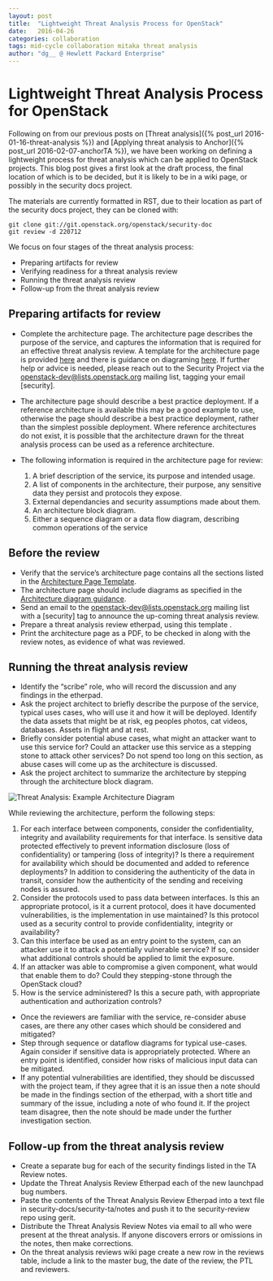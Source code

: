 ```yaml
---
layout: post
title:  "Lightweight Threat Analysis Process for OpenStack"
date:   2016-04-26
categories: collaboration
tags: mid-cycle collaboration mitaka threat analysis
author: "dg__ @ Hewlett Packard Enterprise"
---
```


# Lightweight Threat Analysis Process for OpenStack

Following on from our previous posts on
[Threat analysis]({% post_url 2016-01-16-threat-analysis %}) and
[Applying threat analysis to Anchor]({% post_url 2016-02-07-anchorTA %}), we
have been working on defining a lightweight process for threat analysis which
can be applied to OpenStack projects. This blog post gives a first look at the
draft process, the final location of which is to be decided, but it is likely
to be in a wiki page, or possibly in the security docs project.

The materials are currently formatted in RST, due to their location as part of
the security docs project, they can be cloned with:

```
git clone git://git.openstack.org/openstack/security-doc
git review -d 220712
```

We focus on four stages of the threat analysis process:

- Preparing artifacts for review
- Verifying readiness for a threat analysis review
- Running the threat analysis review
- Follow-up from the threat analysis review

## Preparing artifacts for review

- Complete the architecture page. The architecture page describes the purpose
  of the service, and captures the information that is required for an
  effective threat analysis review. A template for the architecture page is
  provided [here](https://review.openstack.org/#/c/220712/6/security-threat-analysis/templates/architecture-page.rst)
  and there is guidance on diagraming [here](https://review.openstack.org/#/c/220712/6/security-threat-analysis/source/architecture-diagram-guidance.rst).
  If further help or advice is needed, please reach out to the Security Project
  via the openstack-dev@lists.openstack.org mailing list, tagging your email
  [security].
- The architecture page should describe a best practice deployment. If a
  reference architecture is available this may be a good example to use,
  otherwise the page should describe a best practice deployment, rather than
  the simplest possible deployment. Where reference architectures do not exist,
  it is possible that the architecture drawn for the threat analysis process
  can be used as a reference architecture.
- The following information is required in the architecture page for review:

  1. A brief description of the service, its purpose and intended usage.
  2. A list of components in the architecture, their purpose, any sensitive
     data they persist and protocols they expose.
  3. External dependancies and security assumptions made about them.
  4. An architecture block diagram.
  5. Either a sequence diagram or a data flow diagram, describing common
     operations of the service


## Before the review

- Verify that the service’s architecture page contains all the sections listed
  in the [Architecture Page Template](https://review.openstack.org/#/c/220712/6/security-threat-analysis/templates/architecture-page.rst).
- The architecture page should include diagrams as specified in the
  [Architecture diagram guidance](https://review.openstack.org/#/c/220712/6/security-threat-analysis/source/architecture-diagram-guidance.rst).
- Send an email to the openstack-dev@lists.openstack.org mailing list with a
  [security] tag to announce the up-coming threat analysis review.
- Prepare a threat analysis review etherpad, using this template <TBD>.
- Print the architecture page as a PDF, to be checked in along with the review
  notes, as evidence of what was reviewed.

## Running the threat analysis review

- Identify the “scribe” role, who will record the discussion and any findings
  in the etherpad.
- Ask the project architect to briefly describe the purpose of the service,
  typical uses cases, who will use it and how it will be deployed. Identify the
  data assets that might be at risk, eg peoples photos, cat videos, databases.
  Assets in flight and at rest.
- Briefly consider potential abuse cases, what might an attacker want to use
  this service for? Could an attacker use this service as a stepping stone to
  attack other services? Do not spend too long on this section, as abuse cases
  will come up as the architecture is discussed.
- Ask the project architect to summarize the architecture by stepping through
  the architecture block diagram.

![Threat Analysis: Example Architecture Diagram](http://i.imgur.com/7e1Fuz6.png)



  While reviewing the architecture, perform the
  following steps:

  1. For each interface between components, consider the confidentiality,
     integrity and availability requirements for that interface. Is
     sensitive data protected effectively to prevent information disclosure
     (loss of confidentiality) or tampering (loss of integrity)? Is there a
     requirement for availability which should be documented and added to
     reference deployments? In addition to considering the authenticity of
     the data in transit, consider how the authenticity of the sending and
     receiving nodes is assured.
  2. Consider the protocols used to pass data between interfaces. Is this an
     appropriate protocol, is it a current protocol, does it have documented
     vulnerabilities, is the implementation in use maintained? Is this protocol
     used as a security control to provide confidentiality, integrity or
     availability?
  3. Can this interface be used as an entry point to the system, can an attacker
     use it to attack a potentially vulnerable service? If so, consider what
     additional controls should be applied to limit the exposure.
  4. If an attacker was able to compromise a given component, what would that
     enable them to do? Could they stepping-stone through the OpenStack cloud?
  5. How is the service administered? Is this a secure path, with appropriate
     authentication and authorization controls?

- Once the reviewers are familiar with the service, re-consider abuse cases, are
  there any other cases which should be considered and mitigated?
- Step through sequence or dataflow diagrams for typical  use-cases. Again consider if sensitive data is
  appropriately protected. Where an entry point is identified, consider how
  risks of malicious input data can be mitigated.
- If any potential vulnerabilities are identified, they should be discussed
  with the project team, if they agree that it is an issue then a note should
  be made in the findings section of the etherpad, with a short title and
  summary of the issue, including a note of who found it. If the project team
  disagree, then the note should be made under the further investigation
  section.


## Follow-up from the threat analysis review

- Create a separate bug for each of the security findings listed in the TA
  Review notes.
- Update the Threat Analysis Review Etherpad each of the new launchpad bug
  numbers.
- Paste the contents of the Threat Analysis Review Etherpad into a text file in
  security-docs/security-ta/notes and push it to the security-review repo using
  gerit.
- Distribute the Threat Analysis Review Notes via email to all who were present
  at the threat analysis. If anyone discovers errors or omissions in the notes,
  then make corrections.
- On the threat analysis reviews wiki page create a new row in the reviews
  table, include a link to the master bug, the date of the review, the PTL and
  reviewers.
